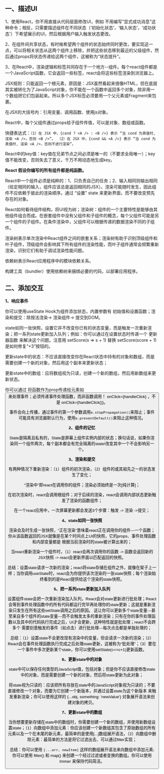 ## 一、描述UI

1、使用React，你不用直接从代码层面修改UI，例如 不用编写“显式成功消息”这种命令；相反，只需要描述组件在不同状态（‘初始化状态’，‘输入状态’，‘成功状态’）下希望展示的UI，然后根据用户输入触发状态更改。

2、在组件间共享状态，有时候希望两个组件的状态始终同时更改，要实现这一点，可以将相关状态从这两个组件上移除，并把这些状态移到最近的父级组件，然后通过props将状态传递给这两个组件，这被称为“状态提升”。

3、在React中，渲染逻辑和标签共同存在于一个地方--组件。每个react组件都是一个JavaScript函数，它会返回一些标签，react会将这些标签渲染到浏览器上。

JSX规则：只能返回一个根元素，原因是：JSX虽然看起来很像HTML，但在底层其实被转化为了JavaScript对象，你不能在一个函数中返回多个对象，除非用一个数组把它们包装起来。所以多个JSX标签必须要用一个父元素或Fragment来包裹。

在JSX的大括号内：引用变量、调用函数、使用js对象。

React中，每个父组件通过props给子组件传值，可以是对象、数组或函数。

快捷表达式：```（1）在 JSX 中，{cond ? <A /> : <B />} 表示 “当 cond 为真值时, 渲染 <A />，否则 <B />”。 （2）在 JSX 中，{cond && <A />} 表示 “当 cond 为真值时, 渲染 <A />，否则不进行渲染”。```

React中的key值：key值在兄弟节点之间必须是唯一的（不要求全局唯一）；key值不能改变，否则失去了意义，千万不用动态地生成key。

**React 假设你编写的所有组件都是纯函数。**

React中一个组件必须是纯粹的：1、只负责自己的任务；2、输入相同则输出相同（给定相同的输入，组件应该总是返回相同的JSX）。渲染可能随时发生，因此组件不应依赖于彼此的渲染顺序。通过 “设置” state 来更新界面，而不要改变预先存在的对象。

React如何看待组件结构，将UI视为树；渲染树：组件的一个主要特性是能够由其他组件组合而成。在嵌套组件中没有父组件和子组件的概念，每个父组件可能是另一个组件的子组件。在条件渲染中，父组件可以根据传递的数据渲染不同的子组件。

渲染树表示单次渲染中React组件之间的嵌套关系；渲染树有助于识别顶级组件和叶子组件，顶级组件会影响其下所有组件的渲染性能，而叶子组件通常会频繁重新渲染，识别它们有助于调试渲染性能问题。

依赖树表示React应用程序中的模块依赖关系。

构建工具（bundler）使用依赖树来捆绑必要的代码，以部署应用程序。

## 二、添加交互

**1、响应事件**

你可以使用useState Hook为组件添加状态，内置参数有 初始值和设置函数；渲染和提交：除按法渲染-> 渲染组件-> 提交到DOM。

state如同一张快照，设置它并不改变你已有的状态变量，而是触发一次重新渲染；把一系列state更新加入队列；例如：你可以通过在设置状态时传递一个 更新器函数 来解决这个问题。注意用 setScore(s => s + 1) 替换 setScore(score + 1) 是如何修复“+3”按钮的。

更新state中的状态：不应该直接改变你在React状态中持有的对象和数组，而是需要创建一个新的对象，然后用这个副本来更新状态；

更新state中的数组：应将数组视为只读，创建一个新的数组，然后用新数组来更新状态。

你可以通过 将函数作为prop传递给元素如<button>来处理事件；必须传递事件处理函数，而非函数调用！ onClick={handleClick} ，不是 onClick={handleClick()}。

事件会向上传播，通过事件的第一个参数调用`e.stopPropagation()`来阻止；事件可能具有浏览器默认行为，使用`e.preventDefault()`来阻止这种情况。

**2、组件的记忆**

State是隔离且私有的，State是屏幕上组件实例内部的状态；换句话说，如果你渲染同一个组件两次，每个副本都会有完全隔离的state!改变其中一个不会影响另一个。

**3、渲染和提交**

有两种情况下重新渲染：（1）组件的初次渲染，（2）组件的或其祖先之一的状态发生了变化；

“渲染中”即react在调用你的组件；渲染必须始终是一次[纯计算]；

在初次渲染时，react会调用根组件；对于后续的渲染，react会调用内部状态更新触发了渲染的函数组件；

在一个react应用中，一次屏幕更新都会发送3个步骤：触发 -> 渲染 ->提交；

**4、state如同一张快照**

渲染会及时生成一张快照，“正在渲染”意味着react正在调用你的组件---一个函数；你从该函数返回的JSX就像是在某个时间点上UI的快照，它的props、事件处理函数和内部变量都是 根据当前渲染时的state被计算出来的；

当react重新渲染一个组件时，（1）react会再次调用你的函数 -> 函数会返回新的JSX快照 -> react会更新界面以匹配返回的快照。

总结：设置state请求一次新的渲染；react将state存储在组件之外，就像在架子上一样；当你调用useState时，react会为你提供该次渲染的一张state快照；每个渲染始终看到的是React提供给这个渲染的state快照。

**5、把一系列state更新加入队列**

设置组件state会把一次重新渲染加入队列，React会对state更新进行批处理；React会等到事件处理函数中的所有代码都运行完毕再处理你的state更新；这就是重新渲染只发生在所有这些setState调用之后的原因。 这让你可以更新多个state变量---甚至来自多个组件的state变量---而不会触发太多的重新渲染；只有在你的事件处理函数以及其中的代码执行完成之后，UI才会更新，这种特性就是批处理；react不会跨多个 需要刻意触发的事件（如点击）进行批处理---每次点击都是单独处理的；

总结：（1）设置state不会更改现有渲染中的变量，但会请求一次新的渲染；（2）React会在事件处理函数执行完成之后处理state更新，这被称为“批处理”；（3）要在一个事件中多次更新某个state，你可以使用setState(c=>c+1)更新函数。

**6、更新state中的对象**

state中可以保存任何类型的JavaScript值，包括对象；但是你不应该直接修改state中的对象，而是需要创建一个新的对象，然后将state更新为此对象；

将state视为只读的：应该把所有存放在state中的JavaScript对象视为只读的；不要直接修改一个对象，而要为它创建一个新版本，并通过设置state为这个新版本 来触发重新渲染；你可以使用这样的 {...obj, something: 'newValue'} 对象展开语法来创建对象的拷贝。

**7、更新state中的数组**

当你想要更新存储在state中的数组时，你需要创建一个新的数组，并使用新数组设置state；（1）向数组中添加元素：你应该创建一个新数组其包含了原始数组的所有元素以及一个在末尾的新元素，最简单的是使用[...]数组展开语法，（2）向数组中删除元素：最简单的方法是将它过滤出去、可以通过filter实现；

总结：你可以使用 `[...arr, newItem]` 这样的数组展开语法来向数组中添加元素; 你可以使用 filter() 和 map() 来创建一个经过过滤或者变换的数组。你可以使用 Immer 来保持代码简洁。








